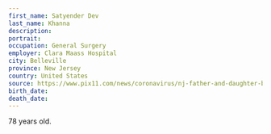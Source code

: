 ```yaml
---
first_name: Satyender Dev
last_name: Khanna
description: 
portrait: 
occupation: General Surgery
employer: Clara Maass Hospital
city: Belleville
province: New Jersey
country: United States
source: https://www.pix11.com/news/coronavirus/nj-father-and-daughter-both-doctors-die-from-coronavirus
birth_date: 
death_date: 
---
```


78 years old.